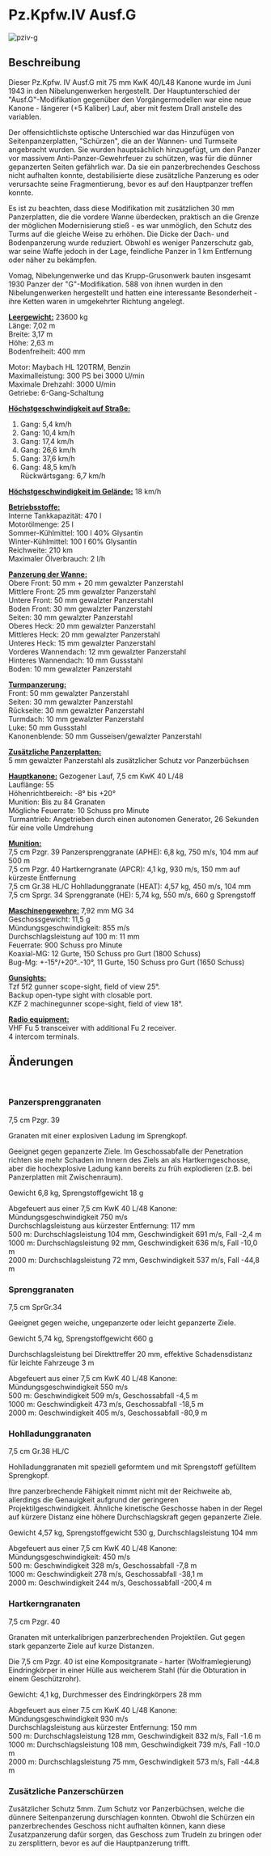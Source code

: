 # Pz.Kpfw.IV Ausf.G  
  
![pziv-g](../images/pziv-g.png)  
  
## Beschreibung  
  
Dieser Pz.Kpfw. IV Ausf.G mit 75 mm KwK 40/L48 Kanone wurde im Juni 1943 in den Nibelungenwerken hergestellt. Der Hauptunterschied der "Ausf.G"-Modifikation gegenüber den Vorgängermodellen war eine neue Kanone - längerer (+5 Kaliber) Lauf, aber mit festem Drall anstelle des variablen.  
  
Der offensichtlichste optische Unterschied war das Hinzufügen von Seitenpanzerplatten, "Schürzen", die an der Wannen- und Turmseite angebracht wurden. Sie wurden hauptsächlich hinzugefügt, um den Panzer vor massivem Anti-Panzer-Gewehrfeuer zu schützen, was für die dünner gepanzerten Seiten gefährlich war. Da sie ein panzerbrechendes Geschoss nicht aufhalten konnte, destabilisierte diese zusätzliche Panzerung es oder verursachte seine Fragmentierung, bevor es auf den Hauptpanzer treffen konnte.  
  
Es ist zu beachten, dass diese Modifikation mit zusätzlichen 30 mm Panzerplatten, die die vordere Wanne überdecken, praktisch an die Grenze der möglichen Modernisierung stieß - es war unmöglich, den Schutz des Turms auf die gleiche Weise zu erhöhen. Die Dicke der Dach- und Bodenpanzerung wurde reduziert. Obwohl es weniger Panzerschutz gab, war seine Waffe jedoch in der Lage, feindliche Panzer in 1 km Entfernung oder näher zu bekämpfen.  
  
Vomag, Nibelungenwerke und das Krupp-Grusonwerk bauten insgesamt 1930 Panzer der "G"-Modifikation. 588 von ihnen wurden in den Nibelungenwerken hergestellt und hatten eine interessante Besonderheit - ihre Ketten waren in umgekehrter Richtung angelegt.  
  
<b><u>Leergewicht:</u></b> 23600 kg  
Länge: 7,02 m  
Breite: 3,17 m  
Höhe: 2,63 m  
Bodenfreiheit: 400 mm  
  
Motor: Maybach HL 120TRM, Benzin  
Maximalleistung: 300 PS bei 3000 U/min  
Maximale Drehzahl: 3000 U/min  
Getriebe: 6-Gang-Schaltung  
  
<b><u>Höchstgeschwindigkeit auf Straße:</u></b>  
1. Gang: 5,4 km/h  
2. Gang: 10,4 km/h  
3. Gang: 17,4 km/h  
4. Gang: 26,6 km/h  
5. Gang: 37,6 km/h  
6. Gang: 48,5 km/h  
Rückwärtsgang: 6,7 km/h  
  
<b><u>Höchstgeschwindigkeit im Gelände:</u></b> 18 km/h  
  
<b><u>Betriebsstoffe:</u></b>  
Interne Tankkapazität: 470 l  
Motorölmenge: 25 l  
Sommer-Kühlmittel: 100 l 40% Glysantin  
Winter-Kühlmittel: 100 l 60% Glysantin  
Reichweite: 210 km  
Maximaler Ölverbrauch: 2 l/h  
  
<b><u>Panzerung der Wanne:</u></b>  
Obere Front: 50 mm + 20 mm gewalzter Panzerstahl  
Mittlere Front: 25 mm gewalzter Panzerstahl  
Untere Front: 50 mm gewalzter Panzerstahl  
Boden Front: 30 mm gewalzter Panzerstahl  
Seiten: 30 mm gewalzter Panzerstahl  
Oberes Heck: 20 mm gewalzter Panzerstahl  
Mittleres Heck: 20 mm gewalzter Panzerstahl  
Unteres Heck: 15 mm gewalzter Panzerstahl  
Vorderes Wannendach: 12 mm gewalzter Panzerstahl  
Hinteres Wannendach: 10 mm Gussstahl  
Boden: 10 mm gewalzter Panzerstahl  
  
<b><u>Turmpanzerung:</u></b>  
Front: 50 mm gewalzter Panzerstahl  
Seiten: 30 mm gewalzter Panzerstahl  
Rückseite: 30 mm gewalzter Panzerstahl  
Turmdach: 10 mm gewalzter Panzerstahl  
Luke: 50 mm Gussstahl  
Kanonenblende: 50 mm Gusseisen/gewalzter Panzerstahl  
  
<b><u>Zusätzliche Panzerplatten:</u></b>  
5 mm gewalzter Panzerstahl als zusätzlicher Schutz vor Panzerbüchsen  
  
<b><u>Hauptkanone:</u></b> Gezogener Lauf, 7,5 cm KwK 40 L/48  
Lauflänge: 55  
Höhenrichtbereich: -8° bis +20°  
Munition: Bis zu 84 Granaten  
Mögliche Feuerrate: 10 Schuss pro Minute  
Turmantrieb: Angetrieben durch einen autonomen Generator, 26 Sekunden für eine volle Umdrehung  
  
<b><u>Munition:</u></b>  
7,5 cm Pzgr. 39 Panzersprenggranate (APHE): 6,8 kg, 750 m/s, 104 mm auf 500 m  
7,5 cm Pzgr. 40 Hartkerngranate (APCR): 4,1 kg, 930 m/s, 150 mm auf kürzeste Entfernung  
7,5 cm Gr.38 HL/C Hohlladunggranate (HEAT): 4,57 kg, 450 m/s, 104 mm  
7,5 cm Sprgr. 34 Sprenggranate (HE): 5,74 kg, 550 m/s, 660 g Sprengstoff  
  
<b><u>Maschinengewehre:</u></b> 7,92 mm MG 34  
Geschossgewicht: 11,5 g  
Mündungsgeschwindigkeit: 855 m/s  
Durchschlagsleistung auf 100 m: 11 mm  
Feuerrate: 900 Schuss pro Minute  
Koaxial-MG: 12 Gurte, 150 Schuss pro Gurt (1800 Schuss)  
Bug-Mg: +-15°/+20°..-10°, 11 Gurte, 150 Schuss pro Gurt (1650 Schuss)  
  
<b><u>Gunsights:</u></b>  
Tzf 5f2 gunner scope-sight, field of view 25°.  
Backup open-type sight with closable port.  
KZF 2 machinegunner scope-sight, field of view 18°.  
  
<b><u>Radio equipment:</u></b>  
VHF Fu 5 transceiver with additional Fu 2 receiver.  
4 intercom terminals.  
  
  
## Änderungen  
  ﻿
  
### Panzersprenggranaten  
  
7,5 cm Pzgr. 39  
  
Granaten mit einer explosiven Ladung im Sprengkopf.  
  
Geeignet gegen gepanzerte Ziele. Im Geschossabfalle der Penetration richten sie mehr Schaden im Innern des Ziels an als Hartkerngeschosse, aber die hochexplosive Ladung kann bereits zu früh explodieren (z.B. bei Panzerplatten mit Zwischenraum).  
  
Gewicht 6,8 kg, Sprengstoffgewicht 18 g  
  
Abgefeuert aus einer 7,5 cm KwK 40 L/48 Kanone:  
Mündungsgeschwindigkeit 750 m/s  
Durchschlagsleistung aus kürzester Entfernung: 117 mm  
500 m: Durchschlagsleistung 104 mm, Geschwindigkeit 691 m/s, Fall -2,4 m  
1000 m: Durchschlagsleistung 92 mm, Geschwindigkeit 636 m/s, Fall -10,0 m  
2000 m: Durchschlagsleistung 72 mm, Geschwindigkeit 537 m/s, Fall -44,8 m  ﻿
  
### Sprenggranaten  
  
7,5 cm SprGr.34  
  
Geeignet gegen weiche, ungepanzerte oder leicht gepanzerte Ziele.  
  
Gewicht 5,74 kg, Sprengstoffgewicht 660 g  
  
Durchschlagsleistung bei Direkttreffer 20 mm, effektive Schadensdistanz für leichte Fahrzeuge 3 m  
  
Abgefeuert aus einer 7,5 cm KwK 40 L/48 Kanone:  
Mündungsgeschwindigkeit 550 m/s  
500 m: Geschwindigkeit 509 m/s, Geschossabfall -4,5 m  
1000 m: Geschwindigkeit 473 m/s, Geschossabfall -18,5 m  
2000 m: Geschwindigkeit 405 m/s, Geschossabfall -80,9 m  ﻿
  
### Hohlladunggranaten  
  
7,5 cm Gr.38 HL/С  
  
Hohlladunggranaten mit speziell geformtem und mit Sprengstoff gefülltem Sprengkopf.  
  
Ihre panzerbrechende Fähigkeit nimmt nicht mit der Reichweite ab, allerdings die Genauigkeit aufgrund der geringeren Projektilgeschwindigkeit. Ähnliche kinetische Geschosse haben in der Regel auf kürzere Distanz eine höhere Durchschlagskraft gegen gepanzerte Ziele.  
  
Gewicht 4,57 kg, Sprengstoffgewicht 530 g, Durchschlagsleistung 104 mm  
  
Abgefeuert aus einer 7,5 cm KwK 40 L/48 Kanone:  
Mündungsgeschwindigkeit: 450 m/s  
500 m: Geschwindigkeit 328 m/s, Geschossabfall -7,8 m  
1000 m: Geschwindigkeit 278 m/s, Geschossabfall -38,1 m  
2000 m: Geschwindigkeit 244 m/s, Geschossabfall -200,4 m  ﻿
  
### Hartkerngranaten  
  
7,5 cm Pzgr. 40  
  
Granaten mit unterkalibrigen panzerbrechenden Projektilen. Gut gegen stark gepanzerte Ziele auf kurze Distanzen.  
  
Die 7,5 cm Pzgr. 40 ist eine Kompositgranate - harter (Wolframlegierung) Eindringkörper in einer Hülle aus weicherem Stahl (für die Obturation in einem Geschützrohr).  
  
Gewicht: 4,1 kg, Durchmesser des Eindringkörpers 28 mm  
  
Abgefeuert aus einer 7.5 cm KwK 40 L/48 Kanone:  
Mündungsgeschwindigkeit 930 m/s   
Durchschlagsleistung aus kürzester Entfernung: 150 mm  
500 m: Durchschlagsleistung 128 mm, Geschwindigkeit 832 m/s, Fall -1.6 m  
1000 m: Durchschlagsleistung 108 mm, Geschwindigkeit 739 m/s, Fall -10.0 m  
2000 m: Durchschlagsleistung 75 mm, Geschwindigkeit 573 m/s, Fall -44.8 m  ﻿
  
### Zusätzliche Panzerschürzen  
  
Zusätzlicher Schutz 5mm. Zum Schutz vor Panzerbüchsen, welche die dünnere Seitenpanzerung durschlagen konnten. Obwohl die Schürzen ein panzerbrechendes Geschoss nicht aufhalten können, kann diese Zusatzpanzerung dafür sorgen, das Geschoss zum Trudeln zu bringen oder zu zersplittern, bevor es auf die Hauptpanzerung trifft.  